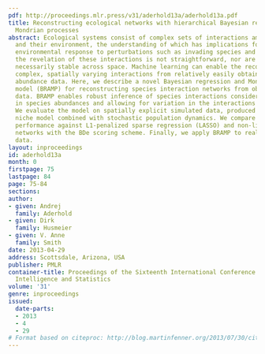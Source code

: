 ```yaml
---
pdf: http://proceedings.mlr.press/v31/aderhold13a/aderhold13a.pdf
title: Reconstructing ecological networks with hierarchical Bayesian regression and
  Mondrian processes
abstract: Ecological systems consist of complex sets of interactions among species
  and their environment, the understanding of which has implications for predicting
  environmental response to perturbations such as invading species and climate change.  However,
  the revelation of these interactions is not straightforward, nor are the interactions
  necessarily stable across space. Machine learning can enable the recovery of such
  complex, spatially varying interactions from relatively easily obtained species
  abundance data. Here, we describe a novel Bayesian regression and Mondrian process
  model (BRAMP) for reconstructing species interaction networks from observed field
  data. BRAMP enables robust inference of species interactions considering autocorrelation
  in species abundances and allowing for variation in the interactions across space.
  We evaluate the model on spatially explicit simulated data, produced using a trophic
  niche model combined with stochastic population dynamics. We compare the model’s
  performance against L1-penalized sparse regression (LASSO) and non-linear Bayesian
  networks with the BDe scoring scheme. Finally, we apply BRAMP to real ecological
  data.
layout: inproceedings
id: aderhold13a
month: 0
firstpage: 75
lastpage: 84
page: 75-84
sections: 
author:
- given: Andrej
  family: Aderhold
- given: Dirk
  family: Husmeier
- given: V. Anne
  family: Smith
date: 2013-04-29
address: Scottsdale, Arizona, USA
publisher: PMLR
container-title: Proceedings of the Sixteenth International Conference on Artificial
  Intelligence and Statistics
volume: '31'
genre: inproceedings
issued:
  date-parts:
  - 2013
  - 4
  - 29
# Format based on citeproc: http://blog.martinfenner.org/2013/07/30/citeproc-yaml-for-bibliographies/
---
```

